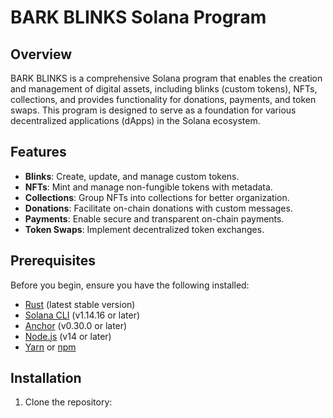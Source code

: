 # BARK BLINKS Solana Program

## Overview

BARK BLINKS is a comprehensive Solana program that enables the creation and management of digital assets, including blinks (custom tokens), NFTs, collections, and provides functionality for donations, payments, and token swaps. This program is designed to serve as a foundation for various decentralized applications (dApps) in the Solana ecosystem.

## Features

- **Blinks**: Create, update, and manage custom tokens.
- **NFTs**: Mint and manage non-fungible tokens with metadata.
- **Collections**: Group NFTs into collections for better organization.
- **Donations**: Facilitate on-chain donations with custom messages.
- **Payments**: Enable secure and transparent on-chain payments.
- **Token Swaps**: Implement decentralized token exchanges.

## Prerequisites

Before you begin, ensure you have the following installed:
- [Rust](https://www.rust-lang.org/tools/install) (latest stable version)
- [Solana CLI](https://docs.solana.com/cli/install-solana-cli-tools) (v1.14.16 or later)
- [Anchor](https://project-serum.github.io/anchor/getting-started/installation.html) (v0.30.0 or later)
- [Node.js](https://nodejs.org/) (v14 or later)
- [Yarn](https://yarnpkg.com/) or [npm](https://www.npmjs.com/)

## Installation

1. Clone the repository: